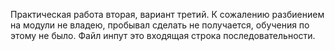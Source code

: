 Практическая работа вторая, вариант третий.
К сожалению разбиением на модули не владею, пробывал сделать не получается, обучения по этому не было.
Файл инпут это входящая строка последовательности.
